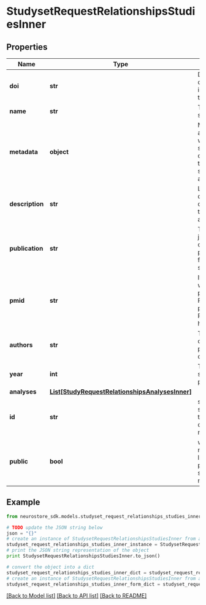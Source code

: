 # StudysetRequestRelationshipsStudiesInner


## Properties
Name | Type | Description | Notes
------------ | ------------- | ------------- | -------------
**doi** | **str** | Digital object identifier of the study. | [optional] 
**name** | **str** | Title of the study. | [optional] 
**metadata** | **object** | Metadata associated with the study not covered by the other study attributes. | [optional] 
**description** | **str** | Long form description of the study, typically the abstract. | [optional] 
**publication** | **str** | The journal/place of publication for the study. | [optional] 
**pmid** | **str** | If the study was published on PubMed, place the PubMed ID here. | [optional] 
**authors** | **str** | The authors on the publication of this study. | [optional] 
**year** | **int** | The year this study was published. | [optional] 
**analyses** | [**List[StudyRequestRelationshipsAnalysesInner]**](StudyRequestRelationshipsAnalysesInner.md) |  | [optional] 
**id** | **str** | short UUID specifying the location of this resource | [optional] 
**public** | **bool** | whether the resource is listed in public searches or not | [optional] [default to True]

## Example

```python
from neurostore_sdk.models.studyset_request_relationships_studies_inner import StudysetRequestRelationshipsStudiesInner

# TODO update the JSON string below
json = "{}"
# create an instance of StudysetRequestRelationshipsStudiesInner from a JSON string
studyset_request_relationships_studies_inner_instance = StudysetRequestRelationshipsStudiesInner.from_json(json)
# print the JSON string representation of the object
print StudysetRequestRelationshipsStudiesInner.to_json()

# convert the object into a dict
studyset_request_relationships_studies_inner_dict = studyset_request_relationships_studies_inner_instance.to_dict()
# create an instance of StudysetRequestRelationshipsStudiesInner from a dict
studyset_request_relationships_studies_inner_form_dict = studyset_request_relationships_studies_inner.from_dict(studyset_request_relationships_studies_inner_dict)
```
[[Back to Model list]](../README.md#documentation-for-models) [[Back to API list]](../README.md#documentation-for-api-endpoints) [[Back to README]](../README.md)


